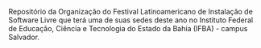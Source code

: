 Repositório da Organização do Festival Latinoamericano de Instalação de Software Livre que terá uma de suas sedes deste ano no Instituto Federal de Educação, Ciência e Tecnologia do Estado da Bahia (IFBA) - campus Salvador.

